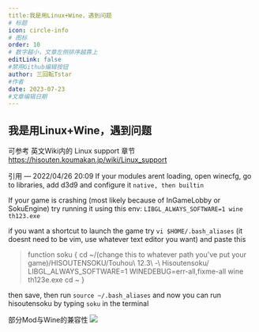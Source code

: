 ```yaml
---
title:我是用Linux+Wine，遇到问题
# 标题
icon: circle-info
# 图标
order: 10
# 数字越小，文章左侧排序越靠上
editLink: false
#禁用Github编辑按钮
author: 三回転Tstar
#作者
date: 2023-07-23
#文章编辑日期
---
```


## 我是用Linux+Wine，遇到问题

可参考 英文Wiki内的 Linux support 章节
https://hisouten.koumakan.jp/wiki/Linux_support


引用 — 2022/04/26 20:09
If your modules arent loading, open winecfg, go to libraries, add d3d9 and configure it `native, then builtin`

If your game is crashing (most likely because of InGameLobby or SokuEngine) try running it using this env:
`LIBGL_ALWAYS_SOFTWARE=1 wine th123.exe`

if you want a shortcut to launch the game try `vi $HOME/.bash_aliases` (it doesnt need to be vim, use whatever text editor you want) and paste this

>function soku {
        cd ~/(change this to whatever path you've put your game)/HISOUTENSOKU/Touhou\ 12.3\ -\ Hisoutensoku/
        LIBGL_ALWAYS_SOFTWARE=1 WINEDEBUG=err-all,fixme-all wine th123e.exe
        cd ~
}

then save, then run `source ~/.bash_aliases` and now you can run hisoutensoku by typing `soku` in the terminal

部分Mod与Wine的兼容性
![](https://img.514.live/img/202307231901059.png)
